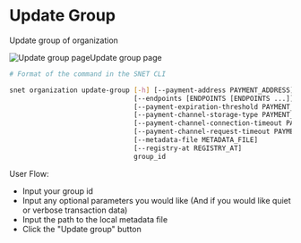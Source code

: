 # Update Group

Update group of organization

![Update group page](/assets/images/products/AIMarketplace/TUI/UpdateOrganizationGroupPage.webp)Update group page

```bash
# Format of the command in the SNET CLI

snet organization update-group [-h] [--payment-address PAYMENT_ADDRESS]
                               [--endpoints [ENDPOINTS [ENDPOINTS ...]]]
                               [--payment-expiration-threshold PAYMENT_EXPIRATION_THRESHOLD]
                               [--payment-channel-storage-type PAYMENT_CHANNEL_STORAGE_TYPE]
                               [--payment-channel-connection-timeout PAYMENT_CHANNEL_CONNECTION_TIMEOUT]
                               [--payment-channel-request-timeout PAYMENT_CHANNEL_REQUEST_TIMEOUT]
                               [--metadata-file METADATA_FILE]
                               [--registry-at REGISTRY_AT]
                               group_id
```

User Flow:

* Input your group id
* Input any optional parameters you would like (And if you would like quiet or verbose transaction data)
* Input the path to the local metadata file
* Click the "Update group" button
